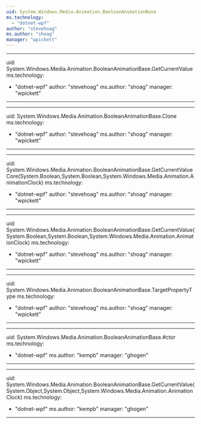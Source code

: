 ```yaml
---
uid: System.Windows.Media.Animation.BooleanAnimationBase
ms.technology: 
  - "dotnet-wpf"
author: "stevehoag"
ms.author: "shoag"
manager: "wpickett"
---
```


---
uid: System.Windows.Media.Animation.BooleanAnimationBase.GetCurrentValue
ms.technology: 
  - "dotnet-wpf"
author: "stevehoag"
ms.author: "shoag"
manager: "wpickett"
---

---
uid: System.Windows.Media.Animation.BooleanAnimationBase.Clone
ms.technology: 
  - "dotnet-wpf"
author: "stevehoag"
ms.author: "shoag"
manager: "wpickett"
---

---
uid: System.Windows.Media.Animation.BooleanAnimationBase.GetCurrentValueCore(System.Boolean,System.Boolean,System.Windows.Media.Animation.AnimationClock)
ms.technology: 
  - "dotnet-wpf"
author: "stevehoag"
ms.author: "shoag"
manager: "wpickett"
---

---
uid: System.Windows.Media.Animation.BooleanAnimationBase.GetCurrentValue(System.Boolean,System.Boolean,System.Windows.Media.Animation.AnimationClock)
ms.technology: 
  - "dotnet-wpf"
author: "stevehoag"
ms.author: "shoag"
manager: "wpickett"
---

---
uid: System.Windows.Media.Animation.BooleanAnimationBase.TargetPropertyType
ms.technology: 
  - "dotnet-wpf"
author: "stevehoag"
ms.author: "shoag"
manager: "wpickett"
---

---
uid: System.Windows.Media.Animation.BooleanAnimationBase.#ctor
ms.technology: 
  - "dotnet-wpf"
ms.author: "kempb"
manager: "ghogen"
---

---
uid: System.Windows.Media.Animation.BooleanAnimationBase.GetCurrentValue(System.Object,System.Object,System.Windows.Media.Animation.AnimationClock)
ms.technology: 
  - "dotnet-wpf"
ms.author: "kempb"
manager: "ghogen"
---
